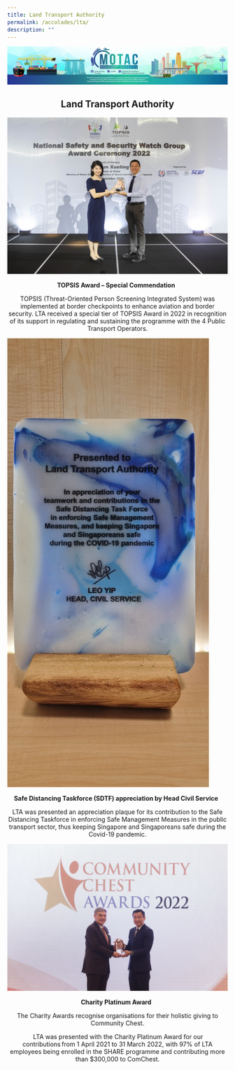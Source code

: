 ```yaml
---
title: Land Transport Authority
permalink: /accolades/lta/
description: ""
---
```

![](/images/hero.png)

<center>
	<h2>Land Transport Authority</h2>
</center>

![](/images/ACCOLADES/LTA/TOPSIS%20Awardee%20LTA.jpg)

<center>
	<p><b>TOPSIS Award – Special Commendation  </b></p>
	<p>TOPSIS (Threat-Oriented Person Screening Integrated System) was implemented at border checkpoints to enhance aviation and border security. LTA received a special tier of TOPSIS Award in 2022 in recognition of its support in regulating and sustaining the programme with the 4 Public Transport Operators.</p>
</center>

![](/images/ACCOLADES/LTA/SDTF%20Appreciation%20Plaque.jpg)

<center>
	<p><b>Safe Distancing Taskforce (SDTF) appreciation by Head Civil Service  </b></p>
	<p>LTA was presented an appreciation plaque for its contribution to the Safe Distancing Taskforce in enforcing Safe Management Measures in the public transport sector, thus keeping Singapore and Singaporeans safe during the Covid-19 pandemic.</p>
</center>

![](/images/ACCOLADES/LTA/Charity%20Plat%20Award%202021.jpg)

<center>
	<p><b>Charity Platinum Award  </b></p>
	<p>The Charity Awards recognise organisations for their holistic giving to Community Chest.</p>
	<p> LTA was presented with the Charity Platinum Award for our contributions from 1 April 2021 to 31 March 2022, with 97% of LTA employees being enrolled in the SHARE programme and contributing more than $300,000 to ComChest.</p>
</center>


